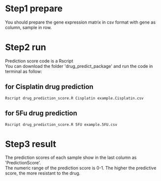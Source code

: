 # Step1 prepare
You should prepare the gene expression matrix in csv format with gene as column, sample in row.
# Step2 run
Prediction score code is a Rscript  
You can download the folder 'drug_predict_package' and  run the code in terminal as follow:  
## for Cisplatin drug prediction  
```Rscript drug_prediction_score.R Cisplatin example.Cisplatin.csv ```  
## for 5Fu drug prediction  
```Rscript drug_prediction_score.R 5FU example.5FU.csv ```  
# Step3 result
The prediction scores of each sample show in the last column as 'PredictionScore'.  
The numeric range of the prediction score is 0-1. The higher the predictive score, the more resistant to the drug.



